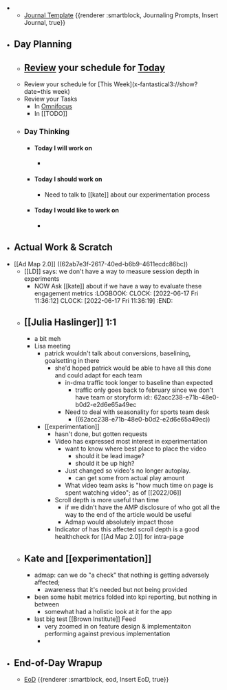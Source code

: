 -
	- [Journal Template](((62a73923-0d4c-4e1c-a939-7fd90622dd86))) {{renderer :smartblock, Journaling Prompts, Insert Journal, true}}
- ## Day Planning
	- [Review](((62a89da8-158e-4a7a-a23d-f866fb3100a9))) your schedule for [Today](x-fantastical3://show?date=[[2022/06/17]])
		-
	- Review your schedule for [This Week](x-fantastical3://show?date=this week)
	- Review your Tasks
		- In [Omnifocus](omnifocus:///forecast)
		- In [[TODO]]
	- ### Day Thinking
		- #### Today I will work on
			-
		- #### Today I should work on
			- Need to talk to [[kate]] about our experimentation process
		- #### Today I would like to work on
			-
- ## Actual Work & Scratch
- [[Ad Map 2.0]] ((62ab7e3f-2617-40ed-b6b9-4611ecdc86bc))
	- [[LD]] says: we don't have a way to measure session depth in experiments
		- NOW Ask [[kate]] about if we have a way to evaluate these engagement metrics
		  :LOGBOOK:
		  CLOCK: [2022-06-17 Fri 11:36:12]
		  CLOCK: [2022-06-17 Fri 11:36:19]
		  :END:
	- ## [[Julia Haslinger]] 1:1
		- a bit meh
		- Lisa meeting
			- patrick wouldn't talk about conversions, baselining, goalsetting in there
				- she'd hoped patrick would be able to have all this done and could adapt for each team
					- in-dma traffic took longer to baseline than expected
						- traffic only goes back to february since we don't have team or storyform
						  id:: 62acc238-e71b-48e0-b0d2-e2d6e65a49ec
					- Need to deal with seasonality for sports team desk
						- ((62acc238-e71b-48e0-b0d2-e2d6e65a49ec))
			- [[experimentation]]
				- hasn't done, but gotten requests
				- Video has expressed most interest in experimentation
					- want to know where best place to place the video
						- should it be lead image?
						- should it be up high?
					- Just changed so video's no longer autoplay.
						- can get some from actual play amount
					- What video team asks is "how much time on page is spent watching video"; as of [[2022/06]]
				- Scroll depth is more useful than time
					- if we didn't have the AMP disclosure of who got all the way to the end of the article would be useful
					- Admap would absolutely impact those
				- Indicator of has this affected scroll depth is a good healthcheck for [[Ad Map 2.0]] for intra-page
	- ## Kate and [[experimentation]]
		- admap: can we do "a check" that nothing is getting adversely affected;
			- awareness that it's needed but not being provided
		- been some habit metrics folded into kpi reporting, but nothing in between
			- somewhat had a holistic look at it for the app
		- last big test [[Brown Institute]] Feed
			- very zoomed in on feature design & implementaiton performing against previous implementation
			-
- ## End-of-Day Wrapup
	- [EoD](((62a8f8a3-8e3a-4933-a94d-35cf93d8efe9))) {{renderer :smartblock, eod, Insert EoD, true}}